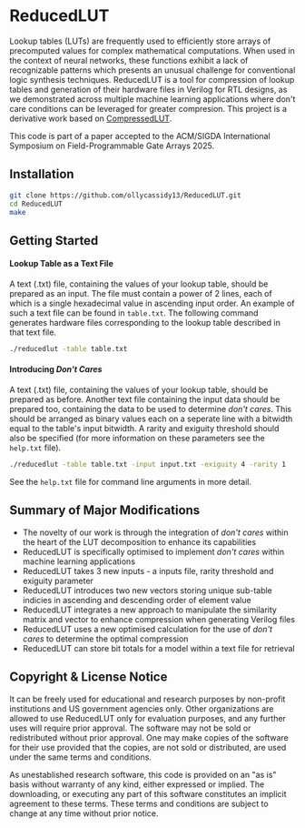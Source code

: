 # ReducedLUT
Lookup tables (LUTs) are frequently used to efficiently store arrays of precomputed values for complex mathematical computations. When used in the context of neural networks, these functions exhibit a lack of recognizable patterns which presents an unusual challenge for conventional logic synthesis techniques. ReducedLUT is a tool for compression of lookup tables and generation of their hardware files in Verilog for RTL designs, as we demonstrated across multiple machine learning applications where don't care conditions can be leveraged for greater compresion. This project is a derivative work based on [CompressedLUT](https://github.com/kiabuzz/CompressedLUT).

This code is part of a paper accepted to the ACM/SIGDA International Symposium on Field-Programmable Gate Arrays 2025.

## Installation
```bash
git clone https://github.com/ollycassidy13/ReducedLUT.git
cd ReducedLUT
make
```
    
## Getting Started
#### Lookup Table as a Text File
A text (.txt) file, containing the values of your lookup table, should be prepared as an input. The file must contain a power of 2 lines, each of which is a single hexadecimal value in ascending input order. An example of such a text file can be found in `table.txt`. The following command generates hardware files corresponding to the lookup table described in that text file.

```bash
./reducedlut -table table.txt
```

#### Introducing *Don't Cares*
A text (.txt) file, containing the values of your lookup table, should be prepared as before. Another text file containing the input data should be prepared too, containing the data to be used to determine *don't cares*. This should be arranged as binary values each on a seperate line with a bitwidth equal to the table's input bitwidth. A rarity and exiguity threshold should also be specified (for more information on these parameters see the `help.txt` file).

```bash
./reducedlut -table table.txt -input input.txt -exiguity 4 -rarity 1
```

See the `help.txt` file for command line arguments in more detail.

## Summary of Major Modifications
- The novelty of our work is through the integration of *don't cares* within the heart of the LUT decomposition to enhance its capabilities
- ReducedLUT is specifically optimised to implement *don't cares* within machine learning applications
- ReducedLUT takes 3 new inputs - a inputs file, rarity threshold and exiguity parameter 
- ReducedLUT introduces two new vectors storing unique sub-table indicies in ascending and descending order of element value
- ReducedLUT integrates a new approach to manipulate the similarity matrix and vector to enhance compression when generating Verilog files
- ReducedLUT uses a new optimised calculation for the use of *don't cares* to determine the optimal compression
- ReducedLUT can store bit totals for a model within a text file for retrieval

## Copyright & License Notice
It can be freely used for educational and research purposes by non-profit institutions and US government agencies only. Other organizations are allowed to use ReducedLUT only for evaluation purposes, and any further uses will require prior approval. The software may not be sold or redistributed without prior approval. One may make copies of the software for their use provided that the copies, are not sold or distributed, are used under the same terms and conditions.


As unestablished research software, this code is provided on an "as is" basis without warranty of any kind, either expressed or implied. The downloading, or executing any part of this software constitutes an implicit agreement to these terms. These terms and conditions are subject to change at any time without prior notice.
